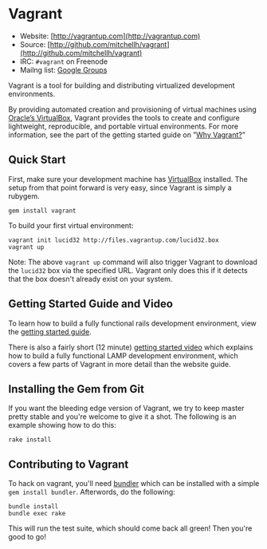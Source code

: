 # Vagrant

* Website: [http://vagrantup.com](http://vagrantup.com)
* Source: [http://github.com/mitchellh/vagrant](http://github.com/mitchellh/vagrant)
* IRC: `#vagrant` on Freenode
* Mailng list: [Google Groups](http://groups.google.com/group/vagrant-up)

Vagrant is a tool for building and distributing virtualized development environments.

By providing automated creation and provisioning of virtual machines using [Oracle’s VirtualBox](http://www.virtualbox.org),
Vagrant provides the tools to create and configure lightweight, reproducible, and portable
virtual environments. For more information, see the part of the getting started guide
on ”[Why Vagrant?](http://vagrantup.com/docs/getting-started/index.html)”

## Quick Start

First, make sure your development machine has [VirtualBox](http://www.virtualbox.org)
installed. The setup from that point forward is very easy, since Vagrant is simply
a rubygem.

    gem install vagrant

To build your first virtual environment:

    vagrant init lucid32 http://files.vagrantup.com/lucid32.box
    vagrant up

Note: The above `vagrant up` command will also trigger Vagrant to download the
`lucid32` box via the specified URL. Vagrant only does this if it detects that
the box doesn't already exist on your system.

## Getting Started Guide and Video

To learn how to build a fully functional rails development environment, view the
[getting started guide](http://vagrantup.com/getting-started/index.html).

There is also a fairly short (12 minute) [getting started video](http://vimeo.com/9976342) which
explains how to build a fully functional LAMP development environment, which
covers a few parts of Vagrant in more detail than the website guide.

## Installing the Gem from Git

If you want the bleeding edge version of Vagrant, we try to keep master pretty stable
and you're welcome to give it a shot. The following is an example showing how to do this:

    rake install

## Contributing to Vagrant

To hack on vagrant, you'll need [bundler](http://github.com/carlhuda/bundler) which can
be installed with a simple `gem install bundler`. Afterwords, do the following:

    bundle install
    bundle exec rake

This will run the test suite, which should come back all green! Then you're good to go!
